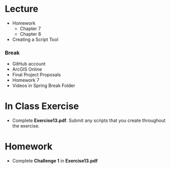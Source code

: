 # Lecture
- Homework
  - Chapter 7
  - Chapter 8
- Creating a Script Tool
### Break
- GitHub account
- ArcGIS Online
- Final Project Proposals
- Homework 7
- Videos in Spring Break Folder

# In Class Exercise
- Complete **Exercise13.pdf**. Submit any scripts that you create throughout the exercise.
# Homework
- Complete **Challenge 1** in **Exercise13.pdf**
